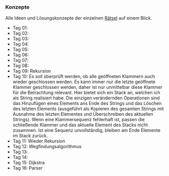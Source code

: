 ### Konzepte

Alle Ideen und Lösungskonzepte der einzelnen [Rätsel](https://adventofcode.com/2021) auf einem Blick.
<ul>
  <li>Tag 01: </li>
  <li>Tag 02: </li>
  <li>Tag 03: </li>
  <li>Tag 04: </li>
  <li>Tag 05: </li>
  <li>Tag 06: </li>
  <li>Tag 07: </li>
  <li>Tag 08: </li>
  <li>Tag 09: Rekursion</li>
  <li>Tag 10: Es soll überprüft werden, ob alle geöffneten Klammern auch wieder geschlossen werden. Es kann immer nur die letzte geöffnete Klammer geschlossen werden, daher ist nur unmittelbar diese Klammer für die Betrachtung relevant. Hier bietet sich ein Stack an, welchen ich als String realisiert habe. Die einzigen verändernden Operationen sind das Hinzufügen eines Elements ans Ende des Strings und das Löschen des letzten Elements (ausgeführt als Kopieren des gesamten Strings mit Ausnahme des letzten Elementes und Überschreiben des aktuellen Strings). Wenn eine Klammersequenz fehlerhaft ist, passen die schließende Klammer und das aktuelle Element des Stacks nicht zusammen. Ist eine Sequenz unvollständig, bleiben am Ende Elemente im Stack zurück. </li>
  <li>Tag 11: Wieder Rekursion</li>
  <li>Tag 12: Wegfindungsalgorithmus</li>
  <li>Tag 13: </li>
  <li>Tag 14: </li>
  <li>Tag 15: Dijkstra</li>
  <li>Tag 16: Parser</li>
</ul>
